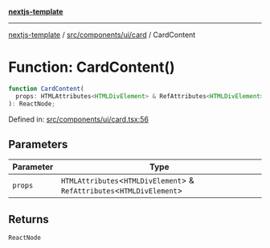 [**nextjs-template**](README.md)

---

[nextjs-template](README.md) / [src/components/ui/card](src.components.ui.card.md) / CardContent

# Function: CardContent()

```ts
function CardContent(
  props: HTMLAttributes<HTMLDivElement> & RefAttributes<HTMLDivElement>,
): ReactNode;
```

Defined in: [src/components/ui/card.tsx:56](https://github.com/mariolim96/Easy-Check-In/blob/e840a4393cceae48bed5204292fc61d73f9f5dbb/src/components/ui/card.tsx#L56)

## Parameters

| Parameter | Type                                                                       |
| --------- | -------------------------------------------------------------------------- |
| `props`   | `HTMLAttributes`\<`HTMLDivElement`\> & `RefAttributes`\<`HTMLDivElement`\> |

## Returns

`ReactNode`
